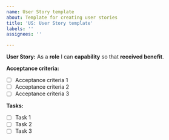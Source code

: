 ```yaml
---
name: User Story template
about: Template for creating user stories
title: 'US: User Story template'
labels: ''
assignees: ''

---
```


**User Story:**
As a **role**
I can **capability**
so that **received benefit**.

**Acceptance criteria:**
- [ ] Acceptance criteria 1
- [ ] Acceptance criteria 2
- [ ] Acceptance criteria 3

**Tasks:**
- [ ]  Task 1
- [ ]  Task 2
- [ ]  Task 3
